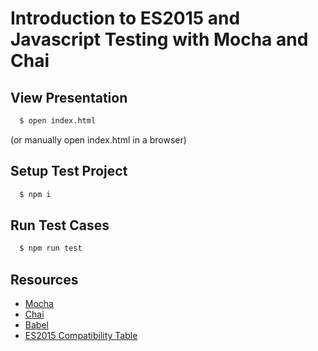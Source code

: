 # Introduction to ES2015 and Javascript Testing with Mocha and Chai

## View Presentation
```bash
  $ open index.html
```
(or manually open index.html in a browser)

## Setup Test Project
```bash
  $ npm i
```

## Run Test Cases
```bash
  $ npm run test
```

## Resources

- [Mocha](https://mochajs.org/)
- [Chai](http://chaijs.com/)
- [Babel](https://babeljs.io/)
- [ES2015 Compatibility Table](https://kangax.github.io/compat-table/es6/)
